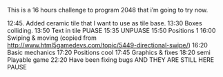 This is a 16 hours challenge to program 2048 that i’m going to try now.

12:45. Added ceramic tile that I want to use as tile base.
13:30 Boxes colliding.
13:50 Text in tile
PUASE
15:35 UNPUASE
15:50 Positions 1
16:00 Swiping & moving (copied from http://www.html5gamedevs.com/topic/5449-directional-swipe/)
16:20 Basic mechanics
17:20 Positions cool
17:45 Graphics & fixes
18:20 semi Playable game
22:20 Have been fixing bugs AND THEY ARE STILL HERE
PAUSE
